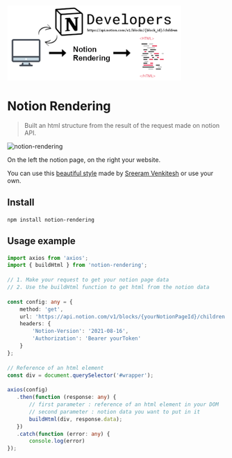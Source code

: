<img title="notion-rendering" src="https://github.com/AntoineBrah/notion-rendering/blob/main/media/notion_rendering.png?raw=true" alt="notion-rendering" width="400" data-align="center">

# Notion Rendering

> Built an html structure from the result of the request made on notion API.



![notion-rendering](https://github.com/AntoineBrah/notion-rendering/blob/main/media/notion_rendering2.png?raw=true "notion-rendering")

On the left the notion page, on the right your website.

You can use this [beautiful style](https://github.com/sreeram-venkitesh/notion.css) made by [Sreeram Venkitesh](https://github.com/sreeram-venkitesh) or use your own.



## Install

`npm install notion-rendering`



## Usage example

```typescript
import axios from 'axios';
import { buildHtml } from 'notion-rendering';

// 1. Make your request to get your notion page data
// 2. Use the buildHtml function to get html from the notion data

const config: any = {
    method: 'get',
    url: 'https://api.notion.com/v1/blocks/{yourNotionPageId}/children',
    headers: { 
        'Notion-Version': '2021-08-16', 
        'Authorization': 'Bearer yourToken'
    }
};

// Reference of an html element
const div = document.querySelector('#wrapper');

axios(config)
   .then(function (response: any) {
       // first parameter : reference of an html element in your DOM
       // second parameter : notion data you want to put in it
       buildHtml(div, response.data);
   })
   .catch(function (error: any) {
       console.log(error)
});
```


